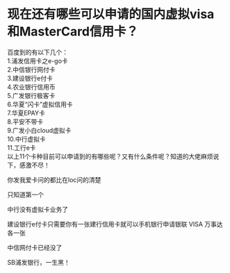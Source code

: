 # 现在还有哪些可以申请的国内虚拟visa和MasterCard信用卡？


百度到的有以下几个：<br />
1.浦发信用卡之e-go卡<br />
2.中信银行网付卡<br />
3.建设银行e付卡<br />
4.农业银行信用币<br />
5.广发银行极客卡<br />
6.华夏“闪卡”虚拟信用卡<br />
7.华夏EPAY卡<br />
8.平安不带卡<br />
9.广发小白cloud虚拟卡<br />
10.中行虚拟卡<br />
11.工行e卡<br />
以上11个卡种目前可以申请到的有哪些呢？又有什么条件呢？知道的大佬麻烦说下，感激不尽！

你发我爱卡问的都比在loc问的清楚

只知道第一个

中行没有虚拟卡业务了

建设银行e付卡只需要你有一张建行信用卡就可以手机银行申请银联 VISA 万事达各一张

中信网付卡已经没了

SB浦发银行，一生黑！
